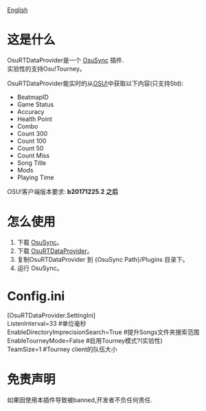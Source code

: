 [English](https://github.com/KedamaOvO/OsuRTDataProvider-Release/blob/master/README.md)
# 这是什么
OsuRTDataProvider是一个 [OsuSync](https://github.com/Deliay/osuSync) 插件.  
实验性的支持Osu!Tourney。  
  
OsuRTDataProvider能实时的从[OSU!](https://osu.ppy.sh)中获取以下内容(只支持Std):
* BeatmapID
* Game Status
* Accuracy
* Health Point
* Combo
* Count 300
* Count 100
* Count 50
* Count Miss
* Song Title
* Mods
* Playing Time

OSU!客户端版本要求: **b20171225.2 之后**

# 怎么使用
1. 下载 [OsuSync](https://github.com/Deliay/osuSync)。
2. 下载 [OsuRTDataProvider](https://github.com/KedamaOvO/OsuRTDataProvider-Release/releases)。
3. 复制OsuRTDataProvider 到 {OsuSync Path}/Plugins 目录下。
4. 运行 OsuSync。

# Config.ini
[OsuRTDataProvider.SettingIni]  
ListenInterval=33 #单位毫秒  
EnableDirectoryImprecisionSearch=True #提升Songs文件夹搜索范围  
EnableTourneyMode=False #启用Tourney模式?(实验性)  
TeamSize=1 #Tourney client的队伍大小

# 免责声明
如果因使用本插件导致被banned,开发者不负任何责任.
